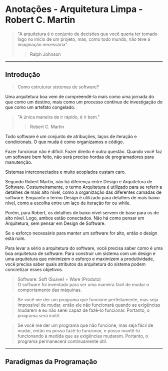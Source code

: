 # Anotações - Arquitetura Limpa - Robert C. Martin

> "A arquitetura é o conjunto de decisões que você queria ter tomado logo no início de um projeto,
> mas, como todo mundo, não teve a imaginação necessária".
>> Ralph Johnson

---
## Introdução

> Como estruturar sistemas de software?

Uma arquitetura boa vem de compreendê-la mais como uma jornada do que como um destino,
mais como um processo contínuo de investigação do que como um artefato congelado.

> "A única maneira de ir rápido, é ir bem."
>> Robert C. Martin

Todo software é um conjunto de atribuções, laços de iteração e condicionais.
O que muda é como organizamos o código.

Fazer funcionar não é difícil. Fazer direito é outra questão.
Quando você faz um software bem feito, não será preciso hordas de programadores para manutenção.

Sistemas interconectados e muito acoplados custam caro.

Segundo Robert Martin, não há diferença entre Design e Arquitetura de Software.
Costumeiramente, o termo Arquitetura é utilizado para se referir a detalhes de mais alto nível, como a organização das diferentes camadas de software.
Enquanto o termo Design é utilizado para detalhes de mais baixo nível, como a escolha entre um laço de iteração for ou while.

Porém, para Robert, os detalhes de baixo nível servem de base para os de alto nível. Logo, ambos estão conectados.
Não há como pensar em Arquitetura, sem pensar em Design de Software.

Se o esforço necessário para manter um software for alto, então o design está ruim.

Para levar a sério a arquitetura do software, você precisa saber como é uma
boa arquitetura de software. Para construir um sistema com um design e
uma arquitetura que minimizem o esforço e maximizem a produtividade,
você precisa saber quais atributos da arquitetura do sistema podem
concretizar esses objetivos.

> Software: Soft (Suave) + Ware (Produto)<br>
> O software foi inventado para ser uma maneira fácil de mudar o comportamento das máquinas.

> Se você me der um programa que funcione perfeitamente, mas seja
impossível de mudar, então ele não funcionará quando as exigências
mudarem e eu não serei capaz de fazê-lo funcionar. Portanto, o
programa será inútil.

> Se você me der um programa que não funcione, mas seja fácil de
mudar, então eu posso fazê-lo funcionar, e posso mantê-lo
funcionando à medida que as exigências mudarem. Portanto, o
programa permanecerá continuamente útil.

---
## Paradigmas da Programação

